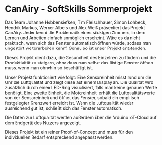 # CanAiry - SoftSkills Sommerprojekt

Das Team Johanne Hobbensiefken, Tim Fleischhauer, Simon Lohbeck, Hendrik Markus, Werner Albers und Alex Weiß präsentiert das Projekt CanAiry. Jeder kennt die Problematik eines stickigen Zimmers, in dem Lernen und Arbeiten einfach unmöglich erscheint. Wäre es da nicht praktisch, wenn sich das Fenster automatisch öffnen würde, sodass man ungestört weiterarbeiten kann? Genau so ist unser Projekt entstanden.

Dieses Projekt dient dazu, die Gesundheit des Einzelnen zu fördern und die Produktivität zu steigern, ohne dass man selbst das lästige Fenster öffnen muss, wenn man ohnehin so beschäftigt ist.

Unser Projekt funktioniert wie folgt: Eine Sensoreinheit misst rund um die Uhr die Luftqualität und zeigt diese auf einem Display an. Die Qualität wird zusätzlich durch einen LED-Ring visualisiert, falls man keine genauen Werte benötigt. Eine zweite Einheit, die Motoreinheit, erhält die Luftqualitätswerte von der Sensoreinheit und öffnet das Fenster, sobald ein empirisch festgelegter Grenzwert erreicht ist. Wenn die Luftqualität wieder ausreichend gut ist, schließt sich das Fenster automatisch.

Die Daten zur Luftqualität werden außerdem über die Arduino IoT-Cloud auf dem Endgerät des Nutzers angezeigt.

Dieses Projekt ist ein reiner Proof-of-Concept und muss für den individuellen Bedarf entsprechend angepasst werden.
